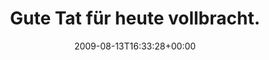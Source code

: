 ---
retweeted: false
source: <a href="http://twitter.com" rel="nofollow">Twitter Web Client</a>
entities:
  hashtags: []
  symbols: []
  user_mentions: []
  urls: []
display_text_range:
- '0'
- '132'
favorite_count: '0'
id_str: '3288990190'
truncated: false
retweet_count: '0'
id: '3288990190'
created_at: Thu Aug 13 16:33:28 +0000 2009
favorited: false
full_text: Gute Tat für heute vollbracht. Jetzt noch was koffeinhaltiges. Café am
  Ring ist voll. Wirds wohl Karli. Schliesse sich an, wer kann.
lang: de
tags:
- pesos:twitter
date: '2009-08-13T16:33:28+00:00'
src: https://twitter.com/bascht/status/3288990190
original_url: https://twitter.com/bascht/status/3288990190
type: twitter_tweet
text: Gute Tat für heute vollbracht. Jetzt noch was koffeinhaltiges. Café am Ring
  ist voll. Wirds wohl Karli. Schliesse sich an, wer kann.
title: 'Gute Tat für heute vollbracht. '

---